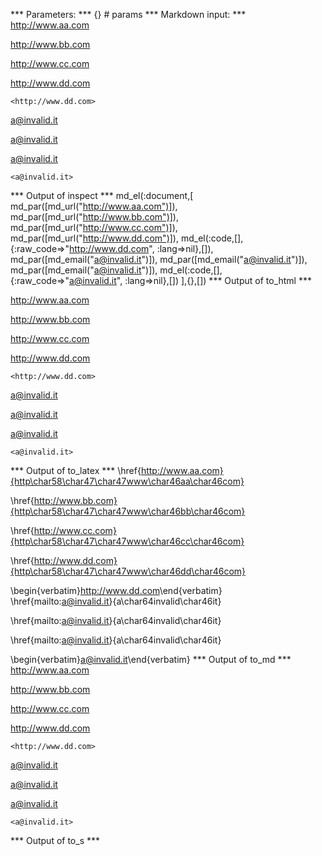 
*** Parameters: ***
{} # params
*** Markdown input: ***
<http://www.aa.com>

 <http://www.bb.com>

  <http://www.cc.com>

   <http://www.dd.com>

    <http://www.dd.com>

<a@invalid.it>

 <a@invalid.it>

   <a@invalid.it>

    <a@invalid.it>
*** Output of inspect ***
md_el(:document,[
	md_par([md_url("http://www.aa.com")]),
	md_par([md_url("http://www.bb.com")]),
	md_par([md_url("http://www.cc.com")]),
	md_par([md_url("http://www.dd.com")]),
	md_el(:code,[],{:raw_code=>"<http://www.dd.com>", :lang=>nil},[]),
	md_par([md_email("a@invalid.it")]),
	md_par([md_email("a@invalid.it")]),
	md_par([md_email("a@invalid.it")]),
	md_el(:code,[],{:raw_code=>"<a@invalid.it>", :lang=>nil},[])
],{},[])
*** Output of to_html ***
<p><a href="http://www.aa.com">http://www.aa.com</a></p>

<p><a href="http://www.bb.com">http://www.bb.com</a></p>

<p><a href="http://www.cc.com">http://www.cc.com</a></p>

<p><a href="http://www.dd.com">http://www.dd.com</a></p>

<pre><code>&lt;http://www.dd.com&gt;</code></pre>

<p><a href="mailto:a@invalid.it">&#097;&#064;&#105;&#110;&#118;&#097;&#108;&#105;&#100;&#046;&#105;&#116;</a></p>

<p><a href="mailto:a@invalid.it">&#097;&#064;&#105;&#110;&#118;&#097;&#108;&#105;&#100;&#046;&#105;&#116;</a></p>

<p><a href="mailto:a@invalid.it">&#097;&#064;&#105;&#110;&#118;&#097;&#108;&#105;&#100;&#046;&#105;&#116;</a></p>

<pre><code>&lt;a@invalid.it&gt;</code></pre>
*** Output of to_latex ***
\href{http://www.aa.com}{http\char58\char47\char47www\char46aa\char46com}

\href{http://www.bb.com}{http\char58\char47\char47www\char46bb\char46com}

\href{http://www.cc.com}{http\char58\char47\char47www\char46cc\char46com}

\href{http://www.dd.com}{http\char58\char47\char47www\char46dd\char46com}

\begin{verbatim}<http://www.dd.com>\end{verbatim}
\href{mailto:a@invalid.it}{a\char64invalid\char46it}

\href{mailto:a@invalid.it}{a\char64invalid\char46it}

\href{mailto:a@invalid.it}{a\char64invalid\char46it}

\begin{verbatim}<a@invalid.it>\end{verbatim}
*** Output of to_md ***
<http://www.aa.com>

 <http://www.bb.com>

  <http://www.cc.com>

   <http://www.dd.com>

    <http://www.dd.com>

<a@invalid.it>

 <a@invalid.it>

   <a@invalid.it>

    <a@invalid.it>
*** Output of to_s ***
